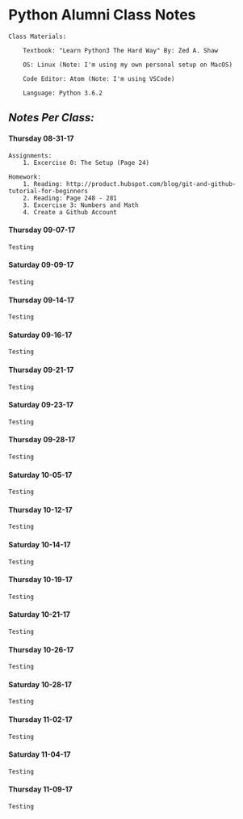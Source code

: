 # Python Alumni Class Notes
```
Class Materials:

    Textbook: "Learn Python3 The Hard Way" By: Zed A. Shaw

    OS: Linux (Note: I'm using my own personal setup on MacOS)

    Code Editor: Atom (Note: I'm using VSCode)

    Language: Python 3.6.2
```
## _Notes Per Class:_

#### **Thursday 08-31-17**

```
Assignments:
    1. Excercise 0: The Setup (Page 24)

Homework:
    1. Reading: http://product.hubspot.com/blog/git-and-github-tutorial-for-beginners
    2. Reading: Page 248 - 281 
    3. Excercise 3: Numbers and Math
    4. Create a Github Account
```
#### **Thursday 09-07-17**
```
Testing
```
#### **Saturday 09-09-17**
```
Testing
```
#### **Thursday 09-14-17**
```
Testing
```
#### **Saturday 09-16-17**
```
Testing
```
#### **Thursday 09-21-17**
```
Testing
```
#### **Saturday 09-23-17**
```
Testing
```
#### **Thursday 09-28-17**
```
Testing
```
#### **Saturday 10-05-17**
```
Testing
```
#### **Thursday 10-12-17**
```
Testing
```
#### **Saturday 10-14-17**
```
Testing
```
#### **Thursday 10-19-17**
```
Testing
```
#### **Saturday 10-21-17**
```
Testing
```
#### **Thursday 10-26-17**
```
Testing
```
#### **Saturday 10-28-17**
```
Testing
```
#### **Thursday 11-02-17**
```
Testing
```
#### **Saturday 11-04-17**
```
Testing
```
#### **Thursday 11-09-17**
```
Testing
```